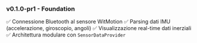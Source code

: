 ### v0.1.0-pr1 - Foundation
✅ Connessione Bluetooth al sensore WitMotion
✅ Parsing dati IMU (accelerazione, giroscopio, angoli)
✅ Visualizzazione real-time dati inerziali
✅ Architettura modulare con `SensorDataProvider`
